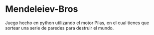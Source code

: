Mendeleiev-Bros
===============

Juego hecho en python utilizando el motor Pilas, en el cual tienes que sortear una serie de paredes para destruir el mundo.

